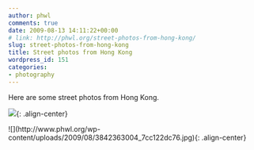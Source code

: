 ```yaml
---
author: phwl
comments: true
date: 2009-08-13 14:11:22+00:00
# link: http://phwl.org/street-photos-from-hong-kong/
slug: street-photos-from-hong-kong
title: Street photos from Hong Kong
wordpress_id: 151
categories:
- photography
---
```


Here are some street photos from Hong Kong.

![](http://www.phwl.org/wp-content/uploads/2009/08/3818727575_13c777a19b.jpg){: .align-center}
<!-- more -->![](http://www.phwl.org/wp-content/uploads/2009/08/3842363004_7cc122dc76.jpg){: .align-center}
